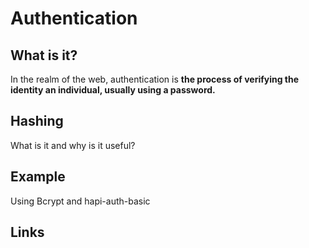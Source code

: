 # Authentication

## What is it?
In the realm of the web,
authentication is **the process of verifying the identity an individual, usually using a password.**

## Hashing
What is it and why is it useful?

## Example
Using Bcrypt and hapi-auth-basic

## Links
